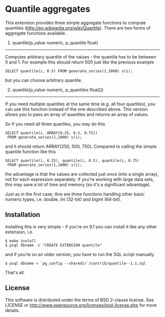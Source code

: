 Quantile aggregates
===================
This extension provides three simple aggregate functions to compute
quantiles (http://en.wikipedia.org/wiki/Quantile). There are two
forms of aggregate functions available.


1) quantile(p_value numeric, p_quantile float)
----------------------------------------------
Computes arbitrary quantile of the values - the quantile has to be
between 0 and 1. For example this should return 500 just like the
previous example

    SELECT quantile(i, 0.5) FROM generate_series(1,1000) s(i);

but you can choose arbitrary quantile.


2) quantile(p_value numeric, p_quantiles float[])
-------------------------------------------------
If you need multiple quantiles at the same time (e.g. all four
quartiles), you can use this function instead of the one described
above. This version allows you to pass an array of quantiles and
returns an array of values.

So if you need all three quartiles, you may do this

    SELECT quantile(i, ARRAY[0.25, 0.5, 0.75])
     FROM generate_series(1,1000) s(i);

and it should return ARRAY[250, 500, 750]. Compared to calling
the simple quantile function like this

    SELECT quantile(i, 0.25), quantile(i, 0.5), quantile(i, 0.75)
     FROM generate_series(1,1000) s(i);

the advantage is that the values are collected just once (into
a single array), not for each expression separately. If you're
working with large data sets, this may save a lot of time and
memory (so it's a significant advantage).

Just as in the first case, thre are three functions handling other
basic numeric types, i.e. double, int (32-bit) and bigint (64-bit).


Installation
------------
Installing this is very simple - if you're on 9.1 you can install
it like any other extension, i.e.

    $ make install
    $ psql dbname -c "CREATE EXTENSION quantile"

and if you're on an older version, you have to run the SQL script
manually

    $ psql dbname < `pg_config --sharedir`/contrib/quantile--1.1.sql

That's all.


License
-------
This software is distributed under the terms of BSD 2-clause license.
See LICENSE or http://www.opensource.org/licenses/bsd-license.php for
more details.
